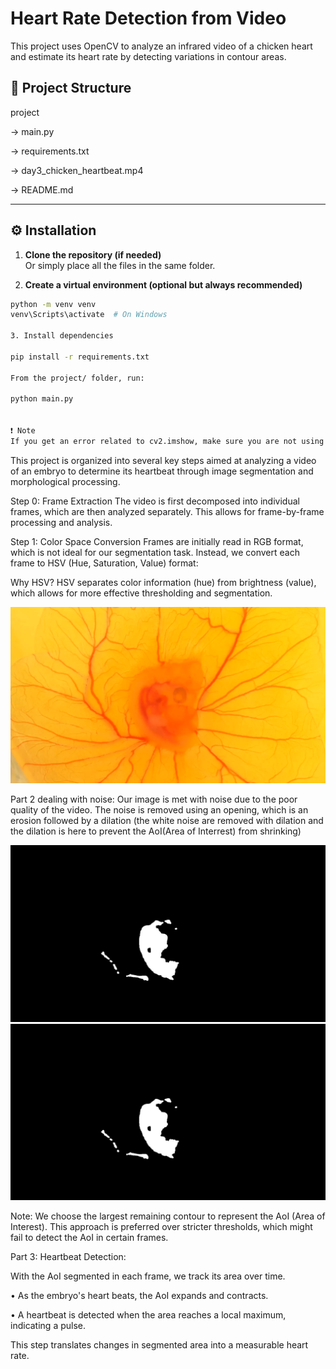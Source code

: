 # Heart Rate Detection from Video

This project uses OpenCV to analyze an infrared video of a chicken heart and estimate its heart rate by detecting variations in contour areas.

## 📁 Project Structure

project

-> main.py

-> requirements.txt

-> day3_chicken_heartbeat.mp4

-> README.md



---

## ⚙️ Installation

1. **Clone the repository (if needed)**  
   Or simply place all the files in the same folder.

2. **Create a virtual environment (optional but always recommended)**


```bash
python -m venv venv
venv\Scripts\activate  # On Windows

3. Install dependencies

pip install -r requirements.txt

From the project/ folder, run:

python main.py


❗ Note
If you get an error related to cv2.imshow, make sure you are not using opencv-python-headless.

```
This project is organized into several key steps aimed at analyzing a video of an embryo to determine its heartbeat 
through image segmentation and morphological processing.

Step 0: Frame Extraction
The video is first decomposed into individual frames, which are then analyzed separately. This allows for frame-by-frame processing and analysis.

Step 1: Color Space Conversion
Frames are initially read in RGB format, which is not ideal for our segmentation task.
Instead, we convert each frame to HSV (Hue, Saturation, Value) format:

Why HSV?
HSV separates color information (hue) from brightness (value), which allows for more effective thresholding and segmentation.

![Embryo snapshot](Project/snapshot/embryo_snapshot.png)


Part 2 dealing with noise:
Our image is met with noise due to the poor quality of the video. The noise is removed using an opening, which is an erosion followed by a dilation (the white noise are removed with dilation and the dilation is here to prevent the AoI(Area of Interrest) from shrinking)

![Mask Image](Project/snapshot/mask.jpg)
![OPening Morphology Result](Project/snapshot/opening_morph.jpg)


Note: 
We choose the largest remaining contour to represent the AoI (Area of Interest). This approach is preferred over stricter thresholds, 
which might fail to detect the AoI in certain frames.

Part 3: Heartbeat Detection:

With the AoI segmented in each frame, we track its area over time.

   • As the embryo's heart beats, the AoI expands and contracts.

   • A heartbeat is detected when the area reaches a local maximum, indicating a pulse.

This step translates changes in segmented area into a measurable heart rate.


